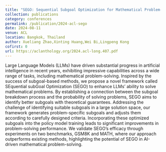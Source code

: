 ```yaml
---
title: "SEGO: Sequential Subgoal Optimization for Mathematical Problem-Solving"
collection: publications
category: conferences
permalink: /publication/2024-acl-sego
date: 2024-08-11
venue: ACL
location: Bangkok, Thailand
author: Xueliang Zhao,Xinting Huang,Wei Bi,Lingpeng Kong
cofirst: 0
url: https://aclanthology.org/2024.acl-long.407.pdf
---
```


Large Language Models (LLMs) have driven substantial progress in artificial intelligence in recent years, exhibiting impressive capabilities across a wide range of tasks, including mathematical problem-solving. Inspired by the success of subgoal-based methods, we propose a novel framework called SEquential subGoal Optimization (SEGO) to enhance LLMs’ ability to solve mathematical problems. By establishing a connection between the subgoal breakdown process and the probability of solving problems, SEGO aims to identify better subgoals with theoretical guarantees. Addressing the challenge of identifying suitable subgoals in a large solution space, our framework generates problem-specific subgoals and adjusts them according to carefully designed criteria. Incorporating these optimized subgoals into the policy model training leads to significant improvements in problem-solving performance. We validate SEGO’s efficacy through experiments on two benchmarks, GSM8K and MATH, where our approach outperforms existing methods, highlighting the potential of SEGO in AI-driven mathematical problem-solving.
